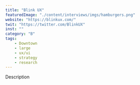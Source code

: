 ```yaml
---
title: "Blink UX"
featuredImage: "./content/interviews/imgs/hamburgers.png"
website: "https://blinkux.com/"
twit: "https://twitter.com/BlinkUX"
inst: ""
category: "B"
tags:
    - Downtown
    - large
    - ux/ui
    - strategy
    - research
---
```


Description

